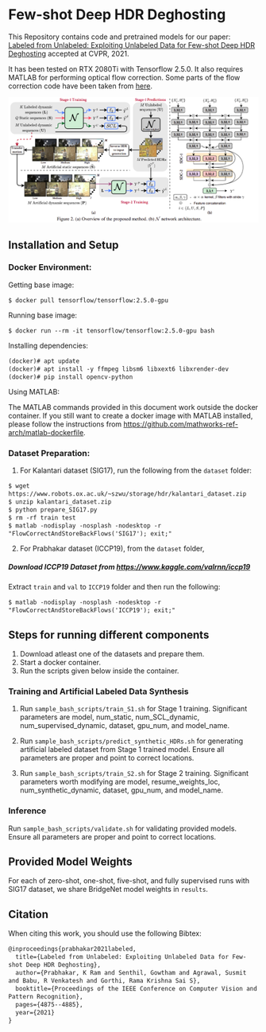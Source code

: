 # Few-shot Deep HDR Deghosting
This Repository contains code and pretrained models for our paper: [Labeled from Unlabeled: Exploiting Unlabeled Data for Few-shot Deep HDR Deghosting](https://openaccess.thecvf.com/content/CVPR2021/papers/Prabhakar_Labeled_From_Unlabeled_Exploiting_Unlabeled_Data_for_Few-Shot_Deep_HDR_CVPR_2021_paper.pdf) accepted at CVPR, 2021.

It has been tested on RTX 2080Ti with Tensorflow 2.5.0. It also requires MATLAB for performing optical flow correction. Some parts of the flow correction code have been taken from [here](http://cseweb.ucsd.edu/~viscomp/projects/SIG17HDR).

![Banner](github_images/overview.png)


## Installation and Setup
### Docker Environment:
Getting base image:
```shell script
$ docker pull tensorflow/tensorflow:2.5.0-gpu
```

Running base image:
```shell script
$ docker run --rm -it tensorflow/tensorflow:2.5.0-gpu bash
```

Installing dependencies:
```shell script
(docker)# apt update
(docker)# apt install -y ffmpeg libsm6 libxext6 libxrender-dev
(docker)# pip install opencv-python
```

Using MATLAB:

The MATLAB commands provided in this document work outside the docker container. If you still want to create a docker image with MATLAB installed, please follow the instructions from https://github.com/mathworks-ref-arch/matlab-dockerfile.

### Dataset Preparation:

1. For Kalantari dataset (SIG17), run the following from the `dataset` folder:
```shell script
$ wget https://www.robots.ox.ac.uk/~szwu/storage/hdr/kalantari_dataset.zip
$ unzip kalantari_dataset.zip
$ python prepare_SIG17.py
$ rm -rf train test
$ matlab -nodisplay -nosplash -nodesktop -r "FlowCorrectAndStoreBackFlows('SIG17'); exit;"
```

2. For Prabhakar dataset (ICCP19), from the `dataset` folder,
##### Download ICCP19 Dataset from https://www.kaggle.com/valrnn/iccp19
Extract ```train``` and ```val``` to ```ICCP19``` folder and then run the following:

```shell script
$ matlab -nodisplay -nosplash -nodesktop -r "FlowCorrectAndStoreBackFlows('ICCP19'); exit;"
```

## Steps for running different components
1. Download atleast one of the datasets and prepare them.
2. Start a docker container.
3. Run the scripts given below inside the container.

### Training and Artificial Labeled Data Synthesis
1. Run ```sample_bash_scripts/train_S1.sh``` for Stage 1 training. Significant parameters are model, num_static, num_SCL_dynamic, num_supervised_dynamic, dataset, gpu_num, and model_name.

2. Run ```sample_bash_scripts/predict_synthetic_HDRs.sh``` for generating artificial labeled dataset from Stage 1 trained model. Ensure all parameters are proper and point to correct locations.

3. Run ```sample_bash_scripts/train_S2.sh``` for Stage 2 training. Significant parameters worth modifying are model, resume_weights_loc, num_synthetic_dynamic, dataset, gpu_num, and model_name.

### Inference
Run ```sample_bash_scripts/validate.sh``` for validating provided models. Ensure all parameters are proper and point to correct locations.

## Provided Model Weights
For each of zero-shot, one-shot, five-shot, and fully supervised runs with SIG17 dataset, we share BridgeNet model weights in ```results```.

## Citation
When citing this work, you should use the following Bibtex:

    @inproceedings{prabhakar2021labeled,
      title={Labeled from Unlabeled: Exploiting Unlabeled Data for Few-shot Deep HDR Deghosting},
      author={Prabhakar, K Ram and Senthil, Gowtham and Agrawal, Susmit and Babu, R Venkatesh and Gorthi, Rama Krishna Sai S},
      booktitle={Proceedings of the IEEE Conference on Computer Vision and Pattern Recognition},
      pages={4875--4885},
      year={2021}
    }
